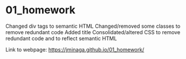 # 01_homework

Changed div tags to semantic HTML
Changed/removed some classes to remove redundant code
Added title
Consolidated/altered CSS to remove redundant code and to reflect semantic HTML

Link to webpage: https://jminaga.github.io/01_homework/
